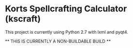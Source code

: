 # Korts Spellcrafting Calculator (kscraft)

This project is currently using Python 2.7 with lxml and pyqt4.

** THIS IS CURRENTLY A NON-BUILDABLE BUILD **
